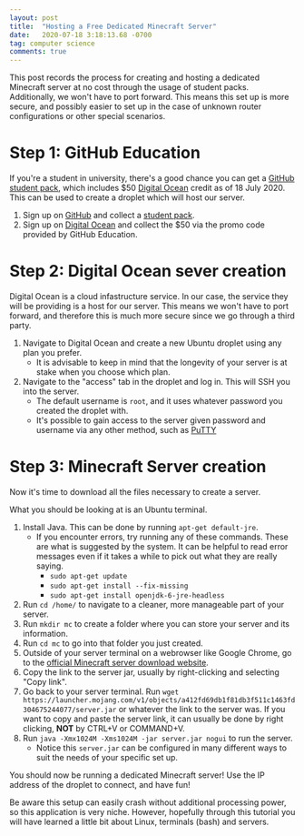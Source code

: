 ```yaml
---
layout: post
title:  "Hosting a Free Dedicated Minecraft Server"
date:   2020-07-18 3:18:13.68 -0700
tag: computer science
comments: true
---
```


This post records the process for creating and hosting a dedicated Minecraft server at no cost through the usage of student packs. Additionally, we won't have to port forward. This means this set up is more secure, and possibly easier to set up in the case of unknown router configurations or other special scenarios.

# Step 1: GitHub Education
If you're a student in university, there's a good chance you can get a [GitHub student pack](https://education.github.com/pack/offers), which includes $50 [Digital Ocean](https://cloud.digitalocean.com/) credit as of 18 July 2020. This can be used to create a droplet which will host our server.

1. Sign up on [GitHub](github.com) and collect a [student pack](https://education.github.com/pack/offers).
2. Sign up on [Digital Ocean](https://cloud.digitalocean.com/) and collect the $50 via the promo code provided by GitHub Education.

# Step 2: Digital Ocean sever creation
Digital Ocean is a cloud infastructure service. In our case, the service they will be providing is a host for our server. This means we won't have to port forward, and therefore this is much more secure since we go through a third party.

1. Navigate to Digital Ocean and create a new Ubuntu droplet using any plan you prefer.
	- It is advisable to keep in mind that the longevity of your server is at stake when you choose which plan.
2. Navigate to the "access" tab in the droplet and log in. This will SSH you into the server.
	- The default username is `root`, and it uses whatever password you created the droplet with.
	- It's possible to gain access to the server given password and username via any other method, such as [PuTTY](https://www.chiark.greenend.org.uk/~sgtatham/putty/)

# Step 3: Minecraft Server creation
Now it's time to download all the files necessary to create a server.

What you should be looking at is an Ubuntu terminal.

1. Install Java. This can be done by running `apt-get default-jre`.
	- If you encounter errors, try running any of these commands. These are what is suggested by the system. It can be helpful to read error messages even if it takes a while to pick out what they are really saying.
		- `sudo apt-get update`
		- `sudo apt-get install --fix-missing`
		- `sudo apt-get install openjdk-6-jre-headless`
2. Run `cd /home/` to navigate to a cleaner, more manageable part of your server.
3. Run `mkdir mc` to create a folder where you can store your server and its information.
4. Run `cd mc` to go into that folder you just created.
5. Outside of your server terminal on a webrowser like Google Chrome, go to the [official Minecraft server download website](https://www.minecraft.net/en-us/download/server).
6. Copy the link to the server jar, usually by right-clicking and selecting "Copy link".
7. Go back to your server terminal. Run `wget https://launcher.mojang.com/v1/objects/a412fd69db1f81db3f511c1463fd304675244077/server.jar` or whatever the link to the server was. If you want to copy and paste the server link, it can usually be done by right clicking, **NOT** by CTRL+V or COMMAND+V.
8. Run `java -Xmx1024M -Xms1024M -jar server.jar nogui` to run the server.
	- Notice this `server.jar` can be configured in many different ways to suit the needs of your specific set up.

You should now be running a dedicated Minecraft server! Use the IP address of the droplet to connect, and have fun!

Be aware this setup can easily crash without additional processing power, so this application is very niche. However, hopefully through this tutorial you will have learned a little bit about Linux, terminals (bash) and servers.